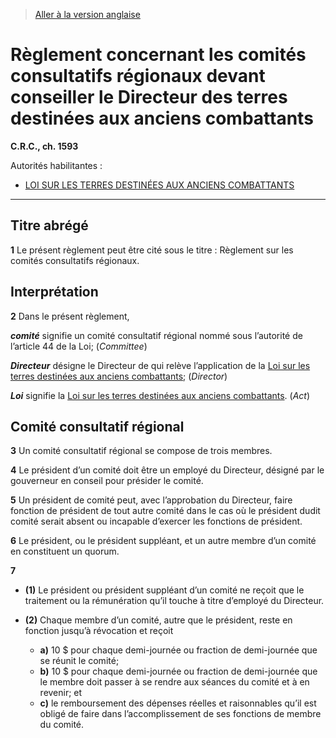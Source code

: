 > [Aller à la version anglaise](/en/Regulations/Consolidated%20Regulations%20of%20Canada/1501-1600/C.R.C.,%20c.%201593.md)

# Règlement concernant les comités consultatifs régionaux devant conseiller le Directeur des terres destinées aux anciens combattants

**C.R.C., ch. 1593**

Autorités habilitantes : 
- [LOI SUR LES TERRES DESTINÉES AUX ANCIENS COMBATTANTS](/fr/Lois/Lois%20du%20Canada/1970/ch.%20V-4.md)

----------



## Titre abrégé


**1** Le présent règlement peut être cité sous le titre : Règlement sur les comités consultatifs régionaux.




## Interprétation


**2** Dans le présent règlement,

***comité*** signifie un comité consultatif régional nommé sous l’autorité de l’article 44 de la Loi; (*Committee*)

***Directeur*** désigne le Directeur de qui relève l’application de la [Loi sur les terres destinées aux anciens combattants](/fr/Lois/Lois%20du%20Canada/1970/ch.%20V-4.md); (*Director*)

***Loi*** signifie la [Loi sur les terres destinées aux anciens combattants](/fr/Lois/Lois%20du%20Canada/1970/ch.%20V-4.md). (*Act*)




## Comité consultatif régional


**3** Un comité consultatif régional se compose de trois membres.



**4** Le président d’un comité doit être un employé du Directeur, désigné par le gouverneur en conseil pour présider le comité.



**5** Un président de comité peut, avec l’approbation du Directeur, faire fonction de président de tout autre comité dans le cas où le président dudit comité serait absent ou incapable d’exercer les fonctions de président.



**6** Le président, ou le président suppléant, et un autre membre d’un comité en constituent un quorum.



**7** 

- **(1)** Le président ou président suppléant d’un comité ne reçoit que le traitement ou la rémunération qu’il touche à titre d’employé du Directeur.

- **(2)** Chaque membre d’un comité, autre que le président, reste en fonction jusqu’à révocation et reçoit
	- **a)** 10 $ pour chaque demi-journée ou fraction de demi-journée que se réunit le comité;
	- **b)** 10 $ pour chaque demi-journée ou fraction de demi-journée que le membre doit passer à se rendre aux séances du comité et à en revenir; et
	- **c)** le remboursement des dépenses réelles et raisonnables qu’il est obligé de faire dans l’accomplissement de ses fonctions de membre du comité.


